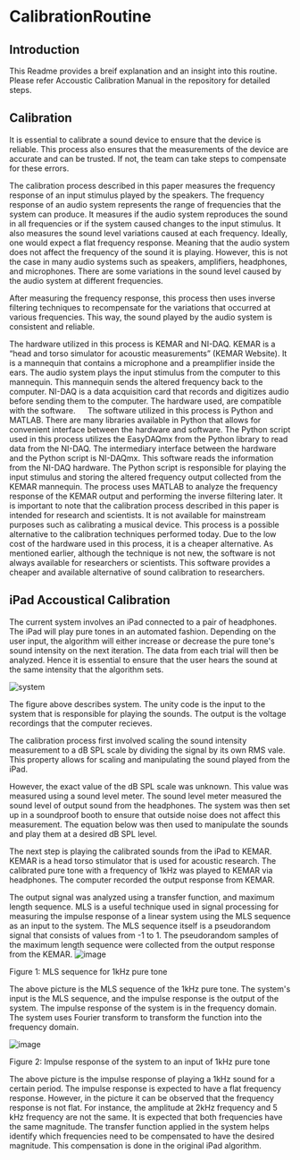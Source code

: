 # CalibrationRoutine

## Introduction
This Readme provides a breif explanation and an insight into this routine. Please refer Accoustic Calibration Manual in the repository for detailed steps. 

## Calibration 
It is essential to calibrate a sound device to ensure that the device is reliable. This process also ensures that the measurements of the device are accurate and can be trusted. If not, the team can take steps to compensate for these errors. 

The calibration process described in this paper measures the frequency response of an input stimulus played by the speakers. The frequency response of an audio system represents the range of frequencies that the system can produce. It measures if the audio system reproduces the sound in all frequencies or if the system caused changes to the input stimulus. It also measures the sound level variations caused at each frequency. Ideally, one would expect a flat frequency response. Meaning that the audio system does not affect the frequency of the sound it is playing. However, this is not the case in many audio systems such as speakers, amplifiers, headphones, and microphones. There are some variations in the sound level caused by the audio system at different frequencies.  

After measuring the frequency response, this process then uses inverse filtering techniques to recompensate for the variations that occurred at various frequencies. This way, the sound played by the audio system is consistent and reliable. 

The hardware utilized in this process is KEMAR and NI-DAQ. KEMAR is a “head and torso simulator for acoustic measurements” (KEMAR Website). It is a mannequin that contains a microphone and a preamplifier inside the ears. The audio system plays the input stimulus from the computer to this mannequin. This mannequin sends the altered frequency back to the computer. NI-DAQ is a data acquisition card that records and digitizes audio before sending them to the computer. The hardware used, are compatible with the software. 
  
The software utilized in this process is Python and MATLAB. There are many libraries available in Python that allows for convenient interface between the hardware and software. The Python script used in this process utilizes the EasyDAQmx from the Python library to read data from the NI-DAQ. The intermediary interface between the hardware and the Python script is NI-DAQmx. This software reads the information from the NI-DAQ hardware. The Python script is responsible for playing the input stimulus and storing the altered frequency output collected from the KEMAR mannequin. The process uses MATLAB to analyze the frequency response of the KEMAR output and performing the inverse filtering later.
It is important to note that the calibration process described in this paper is intended for research and scientists. It is not available for mainstream purposes such as calibrating a musical device. This process is a possible alternative to the calibration techniques performed today. Due to the low cost of the hardware used in this process, it is a cheaper alternative. As mentioned earlier, although the technique is not new, the software is not always available for researchers or scientists. This software provides a cheaper and available alternative of sound calibration to researchers.

## iPad Accoustical Calibration 

The current system involves an iPad connected to a pair of headphones. The iPad will play pure tones in an automated fashion. Depending on the user input, the algorithm will either increase or decrease the pure tone's sound intensity on the next iteration. The data from each trial will then be analyzed. Hence it is essential to ensure that the user hears the sound at the same intensity that the algorithm sets. 

![system](https://user-images.githubusercontent.com/62814852/153280509-6c3df0de-dc41-4b33-9d21-2170b718e428.PNG)


The figure above describes system. The unity code is the input to the system that is responsible for playing the sounds. The output is the voltage recordings that the computer recieves. 

The calibration process first involved scaling the sound intensity measurement to a dB SPL scale by dividing the signal by its own RMS vale. This property allows for scaling and manipulating the sound played from the iPad.

However, the exact value of the dB SPL scale was unknown. This value was measured using a sound level meter. The sound level meter measured the sound level of output sound from the headphones. The system was then set up in a soundproof booth to ensure that outside noise does not affect this measurement. The equation below was then used to manipulate the sounds and play them at a desired dB SPL level.

The next step is playing the calibrated sounds from the iPad to KEMAR. KEMAR is a head torso stimulator that is used for acoustic research. The calibrated pure tone with a frequency of 1kHz was played to KEMAR via headphones. The computer recorded the output response from KEMAR. 

The output signal was analyzed using a transfer function, and maximum length sequence. MLS is a useful technique used in signal processing for measuring the impulse response of a linear system using the MLS sequence as an input to the system. The MLS sequence itself is a pseudorandom signal that consists of values from -1 to 1. The pseudorandom samples of the maximum length sequence were collected from the output response from the KEMAR. 
![image](https://user-images.githubusercontent.com/62814852/153279346-3c384d41-dcf9-4a2c-9a48-51cee72db1e0.png)

Figure 1: MLS sequence for 1kHz pure tone

The above picture is the MLS sequence of the 1kHz pure tone. The system's input is the MLS sequence, and the impulse response is the output of the system. The impulse response of the system is in the frequency domain. The system uses Fourier transform to transform the function into the frequency domain. 

![image](https://user-images.githubusercontent.com/62814852/153279398-9f618280-daef-4791-aa91-05440a0339bc.png)

Figure 2: Impulse response of the system to an input of 1kHz pure tone

The above picture is the impulse response of playing a 1kHz sound for a certain period. The impulse response is expected to have a flat frequency response.  However, in the picture it can be observed that the frequency response is not flat. For instance, the amplitude at 2kHz frequency and 5 kHz frequency are not the same. It is expected that both frequencies have the same magnitude. The transfer function applied in the system helps identify which frequencies need to be compensated to have the desired magnitude. This compensation is done in the original iPad algorithm. 




